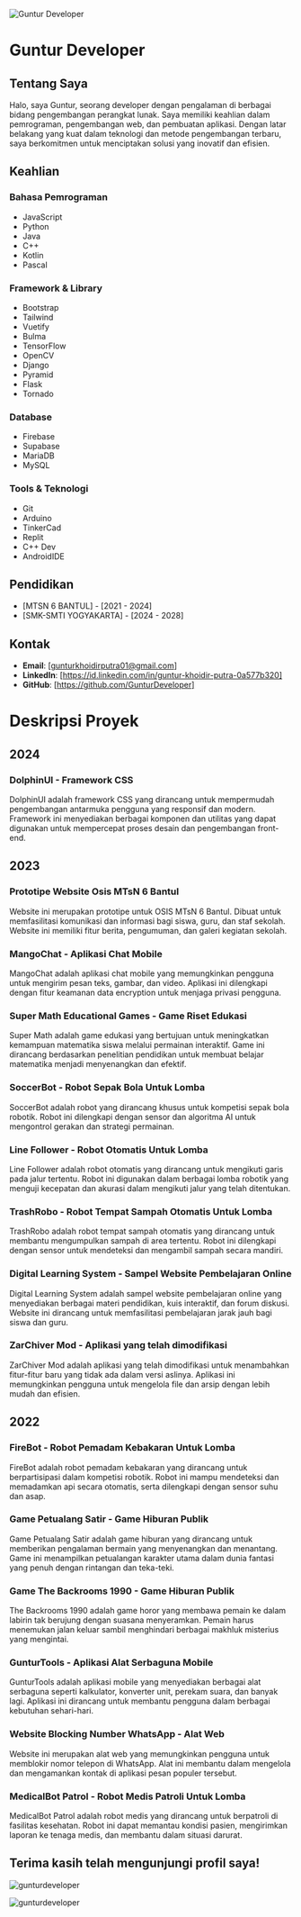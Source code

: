 ![Guntur Developer](https://avatars.githubusercontent.com/u/161219490?v=4)
# Guntur Developer
## Tentang Saya

Halo, saya Guntur, seorang developer dengan pengalaman di berbagai bidang pengembangan perangkat lunak. Saya memiliki keahlian dalam pemrograman, pengembangan web, dan pembuatan aplikasi. Dengan latar belakang yang kuat dalam teknologi dan metode pengembangan terbaru, saya berkomitmen untuk menciptakan solusi yang inovatif dan efisien.

## Keahlian

### Bahasa Pemrograman
- JavaScript
- Python
- Java
- C++
- Kotlin
- Pascal

### Framework & Library
- Bootstrap
- Tailwind
- Vuetify
- Bulma
- TensorFlow
- OpenCV
- Django
- Pyramid
- Flask
- Tornado

### Database
- Firebase
- Supabase
- MariaDB
- MySQL

### Tools & Teknologi
- Git
- Arduino
- TinkerCad
- Replit
- C++ Dev
- AndroidIDE
  
## Pendidikan
- [MTSN 6 BANTUL] - [2021 - 2024]
- [SMK-SMTI YOGYAKARTA] - [2024 - 2028]

## Kontak

- **Email**: [gunturkhoidirputra01@gmail.com]
- **LinkedIn**: [https://id.linkedin.com/in/guntur-khoidir-putra-0a577b320]
- **GitHub**: [https://github.com/GunturDeveloper]

# Deskripsi Proyek

## 2024
### DolphinUI - Framework CSS
DolphinUI adalah framework CSS yang dirancang untuk mempermudah pengembangan antarmuka pengguna yang responsif dan modern. Framework ini menyediakan berbagai komponen dan utilitas yang dapat digunakan untuk mempercepat proses desain dan pengembangan front-end.

## 2023
### Prototipe Website Osis MTsN 6 Bantul
Website ini merupakan prototipe untuk OSIS MTsN 6 Bantul. Dibuat untuk memfasilitasi komunikasi dan informasi bagi siswa, guru, dan staf sekolah. Website ini memiliki fitur berita, pengumuman, dan galeri kegiatan sekolah.

### MangoChat - Aplikasi Chat Mobile
MangoChat adalah aplikasi chat mobile yang memungkinkan pengguna untuk mengirim pesan teks, gambar, dan video. Aplikasi ini dilengkapi dengan fitur keamanan data encryption untuk menjaga privasi pengguna.

### Super Math Educational Games - Game Riset Edukasi
Super Math adalah game edukasi yang bertujuan untuk meningkatkan kemampuan matematika siswa melalui permainan interaktif. Game ini dirancang berdasarkan penelitian pendidikan untuk membuat belajar matematika menjadi menyenangkan dan efektif.

### SoccerBot - Robot Sepak Bola Untuk Lomba
SoccerBot adalah robot yang dirancang khusus untuk kompetisi sepak bola robotik. Robot ini dilengkapi dengan sensor dan algoritma AI untuk mengontrol gerakan dan strategi permainan.

### Line Follower - Robot Otomatis Untuk Lomba
Line Follower adalah robot otomatis yang dirancang untuk mengikuti garis pada jalur tertentu. Robot ini digunakan dalam berbagai lomba robotik yang menguji kecepatan dan akurasi dalam mengikuti jalur yang telah ditentukan.

### TrashRobo - Robot Tempat Sampah Otomatis Untuk Lomba
TrashRobo adalah robot tempat sampah otomatis yang dirancang untuk membantu mengumpulkan sampah di area tertentu. Robot ini dilengkapi dengan sensor untuk mendeteksi dan mengambil sampah secara mandiri.

### Digital Learning System - Sampel Website Pembelajaran Online
Digital Learning System adalah sampel website pembelajaran online yang menyediakan berbagai materi pendidikan, kuis interaktif, dan forum diskusi. Website ini dirancang untuk memfasilitasi pembelajaran jarak jauh bagi siswa dan guru.

### ZarChiver Mod - Aplikasi yang telah dimodifikasi
ZarChiver Mod adalah aplikasi yang telah dimodifikasi untuk menambahkan fitur-fitur baru yang tidak ada dalam versi aslinya. Aplikasi ini memungkinkan pengguna untuk mengelola file dan arsip dengan lebih mudah dan efisien.

## 2022
### FireBot - Robot Pemadam Kebakaran Untuk Lomba
FireBot adalah robot pemadam kebakaran yang dirancang untuk berpartisipasi dalam kompetisi robotik. Robot ini mampu mendeteksi dan memadamkan api secara otomatis, serta dilengkapi dengan sensor suhu dan asap.

### Game Petualang Satir - Game Hiburan Publik
Game Petualang Satir adalah game hiburan yang dirancang untuk memberikan pengalaman bermain yang menyenangkan dan menantang. Game ini menampilkan petualangan karakter utama dalam dunia fantasi yang penuh dengan rintangan dan teka-teki.

### Game The Backrooms 1990 - Game Hiburan Publik
The Backrooms 1990 adalah game horor yang membawa pemain ke dalam labirin tak berujung dengan suasana menyeramkan. Pemain harus menemukan jalan keluar sambil menghindari berbagai makhluk misterius yang mengintai.

### GunturTools - Aplikasi Alat Serbaguna Mobile
GunturTools adalah aplikasi mobile yang menyediakan berbagai alat serbaguna seperti kalkulator, konverter unit, perekam suara, dan banyak lagi. Aplikasi ini dirancang untuk membantu pengguna dalam berbagai kebutuhan sehari-hari.

### Website Blocking Number WhatsApp - Alat Web
Website ini merupakan alat web yang memungkinkan pengguna untuk memblokir nomor telepon di WhatsApp. Alat ini membantu dalam mengelola dan mengamankan kontak di aplikasi pesan populer tersebut.

### MedicalBot Patrol - Robot Medis Patroli Untuk Lomba
MedicalBot Patrol adalah robot medis yang dirancang untuk berpatroli di fasilitas kesehatan. Robot ini dapat memantau kondisi pasien, mengirimkan laporan ke tenaga medis, dan membantu dalam situasi darurat.

Terima kasih telah mengunjungi profil saya! 
---


<p><img align="center" src="https://github-readme-stats.vercel.app/api/top-langs?username=gunturdeveloper&show_icons=true&locale=en&layout=compact" alt="gunturdeveloper" /></p>
<p><img align="center" src="https://github-readme-streak-stats.herokuapp.com/?user=gunturdeveloper&" alt="gunturdeveloper" /></p>
